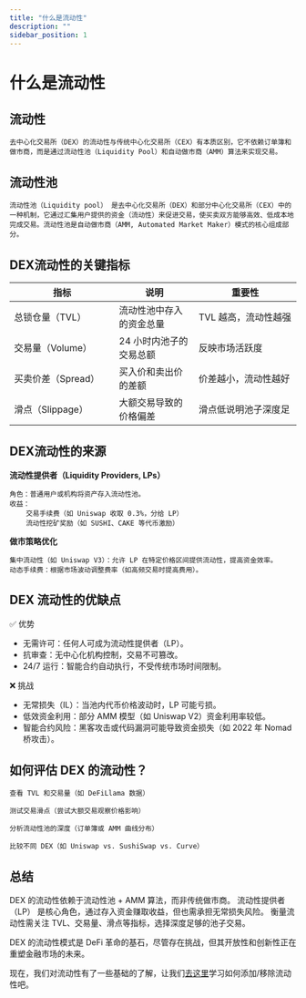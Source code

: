 ```yaml
---
title: "什么是流动性"
description: ""
sidebar_position: 1
---
```

# 什么是流动性
## 流动性
    去中心化交易所（DEX）的流动性与传统中心化交易所（CEX）有本质区别，它不依赖订单簿和做市商，而是通过流动性池（Liquidity Pool）和自动做市商（AMM）算法来实现交易。
## 流动性池
    流动性池（Liquidity pool） 是去中心化交易所（DEX）和部分中心化交易所（CEX）中的一种机制，它通过汇集用户提供的资金（流动性）来促进交易，使买卖双方能够高效、低成本地完成交易。流动性池是自动做市商（AMM, Automated Market Maker）模式的核心组成部分。

## DEX流动性的关键指标

<table><thead><tr><th width="178">指标</th><th width="138">说明</th><th width="182">重要性</th></tr></thead><tbody><tr><td>总锁仓量（TVL）</td><td>流动性池中存入的资金总量</td><td>TVL 越高，流动性越强</td></tr><tr><td>交易量（Volume）</td><td>24 小时内池子的交易总额</td><td>反映市场活跃度</td></tr><tr><td>买卖价差（Spread）</td><td>买入价和卖出价的差额</td><td>价差越小，流动性越好</td></tr><tr><td>滑点（Slippage）</td><td>大额交易导致的价格偏差</td><td>滑点低说明池子深度足</td></tr></tbody></table>

## DEX流动性的来源
**流动性提供者（Liquidity Providers, LPs）**

    角色：普通用户或机构将资产存入流动性池。
    收益：
        交易手续费（如 Uniswap 收取 0.3%，分给 LP）
        流动性挖矿奖励（如 SUSHI、CAKE 等代币激励）
**做市策略优化**

    集中流动性（如 Uniswap V3）：允许 LP 在特定价格区间提供流动性，提高资金效率。
    动态手续费：根据市场波动调整费率（如高频交易时提高费用）。

## DEX 流动性的优缺点
✅ 优势
* 无需许可：任何人可成为流动性提供者（LP）。
* 抗审查：无中心化机构控制，交易不可篡改。
* 24/7 运行：智能合约自动执行，不受传统市场时间限制。

❌ 挑战
* 无常损失（IL）：当池内代币价格波动时，LP 可能亏损。
* 低效资金利用：部分 AMM 模型（如 Uniswap V2）资金利用率较低。
* 智能合约风险：黑客攻击或代码漏洞可能导致资金损失（如 2022 年 Nomad 桥攻击）。

## 如何评估 DEX 的流动性？
    查看 TVL 和交易量（如 DeFiLlama 数据）

    测试交易滑点（尝试大额交易观察价格影响）

    分析流动性池的深度（订单簿或 AMM 曲线分布）

    比较不同 DEX（如 Uniswap vs. SushiSwap vs. Curve）

## 总结

DEX 的流动性依赖于流动性池 + AMM 算法，而非传统做市商。
流动性提供者（LP） 是核心角色，通过存入资金赚取收益，但也需承担无常损失风险。
衡量流动性需关注 TVL、交易量、滑点等指标，选择深度足够的池子交易。

DEX 的流动性模式是 DeFi 革命的基石，尽管存在挑战，但其开放性和创新性正在重塑金融市场的未来。

现在，我们对流动性有了一些基础的了解，让我们[去这里](../liquidity/add/liquidity.md)学习如何添加/移除流动性吧。